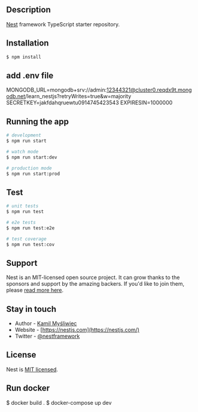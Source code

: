 ## Description

[Nest](https://github.com/nestjs/nest) framework TypeScript starter repository.

## Installation

```bash
$ npm install
```

## add .env file

MONGODB_URL=mongodb+srv://admin:12344321@cluster0.reqdx9t.mongodb.net/learn_nestjs?retryWrites=true&w=majority
SECRETKEY=jakfdahqruewtu0914745423543
EXPIRESIN=1000000

## Running the app

```bash
# development
$ npm run start

# watch mode
$ npm run start:dev

# production mode
$ npm run start:prod
```

## Test

```bash
# unit tests
$ npm run test

# e2e tests
$ npm run test:e2e

# test coverage
$ npm run test:cov
```

## Support

Nest is an MIT-licensed open source project. It can grow thanks to the sponsors and support by the amazing backers. If you'd like to join them, please [read more here](https://docs.nestjs.com/support).

## Stay in touch

- Author - [Kamil Myśliwiec](https://kamilmysliwiec.com)
- Website - [https://nestjs.com](https://nestjs.com/)
- Twitter - [@nestframework](https://twitter.com/nestframework)

## License

Nest is [MIT licensed](LICENSE).

## Run docker

$ docker build .
$ docker-compose up dev
